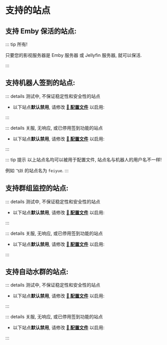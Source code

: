 # 支持的站点

## 支持 Emby 保活的站点:

::: tip 所有!

只要您的影视服务器是 Emby 服务器 或 Jellyfin 服务器, 就可以保活.

:::

## 支持机器人签到的站点:

<!--@include: ../../README.md#checkiner-sites-->

::: details 测试中, 不保证稳定性和安全性的站点

- 以下站点**默认禁用**, 请修改 [**🔧 配置文件**](https://emby-keeper.github.io/guide/配置文件#service-子项) 以启用:
  <!--@include: ../../README.md#checkiner-beta-sites-->
:::

::: details 关服, 无响应, 或已停用签到功能的站点

- 以下站点**默认禁用**, 请修改 [**🔧 配置文件**](https://emby-keeper.github.io/guide/配置文件#service-子项) 以启用:
  <!--@include: ../../README.md#checkiner-ignored-sites-->
:::

::: tip 提示
以上站点名均可以被用于配置文件, 站点名与机器人的用户名不一样!

例如 `飞跃` 的站点名为 `feiyue`.
:::

## 支持群组监控的站点:

<!--@include: ../../README.md#monitor-sites-->

::: details 测试中, 不保证稳定性和安全性的站点

- 以下站点**默认禁用**, 请修改 [**🔧 配置文件**](https://emby-keeper.github.io/guide/配置文件#service-子项) 以启用:
  <!--@include: ../../README.md#monitor-beta-sites-->
:::

::: details 关服, 无响应, 或已停用签到功能的站点

- 以下站点**默认禁用**, 请修改 [**🔧 配置文件**](https://emby-keeper.github.io/guide/配置文件#service-子项) 以启用:
  <!--@include: ../../README.md#monitor-ignored-sites-->
:::

<!--@include: ./功能说明-群组监控.md#warning-->

## 支持自动水群的站点:

<!--@include: ../../README.md#messager-sites-->

::: details 测试中, 不保证稳定性和安全性的站点

- 以下站点**默认禁用**, 请修改 [**🔧 配置文件**](https://emby-keeper.github.io/guide/配置文件#service-子项) 以启用:
  <!--@include: ../../README.md#messager-beta-sites-->
:::

::: details 关服, 无响应, 或已停用签到功能的站点

- 以下站点**默认禁用**, 请修改 [**🔧 配置文件**](https://emby-keeper.github.io/guide/配置文件#service-子项) 以启用:
  <!--@include: ../../README.md#messager-ignored-sites-->
:::

<!--@include: ./功能说明-自动水群.md#warning-->
